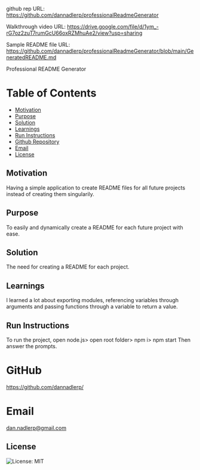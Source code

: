 github rep URL: https://github.com/dannadlerp/professionalReadmeGenerator

Walkthrough video URL: https://drive.google.com/file/d/1ym_-rG7oz2zuT7rumGcU66oxRZMhuAe2/view?usp=sharing

Sample README file URL: https://github.com/dannadlerp/professionalReadmeGenerator/blob/main/GeneratedREADME.md


Professional README Generator
# Table of Contents
- [Motivation](#motivation)
- [Purpose](#purpose)
- [Solution](#solution)
- [Learnings](#learnings)
- [Run Instructions](#run-instructions)
- [Github Repository](#gitHub)
- [Email](#email)
- [License](#license)

## Motivation
Having a simple application to create README files for all future projects instead of creating them singularily.

## Purpose
To easily and dynamically create a README for each future project with ease.

## Solution
The need for creating a README for each project.

## Learnings
I learned a lot about exporting modules, referencing variables through arguments and passing functions through a variable to return a value.

## Run Instructions
To run the project, open node.js> open root folder> npm i> npm start Then answer the prompts.

# GitHub
https://github.com/dannadlerp/

# Email
dan.nadlerp@gmail.com

## License
  ![License: MIT](https://img.shields.io/badge/License-MIT-yellow.svg)
  
  